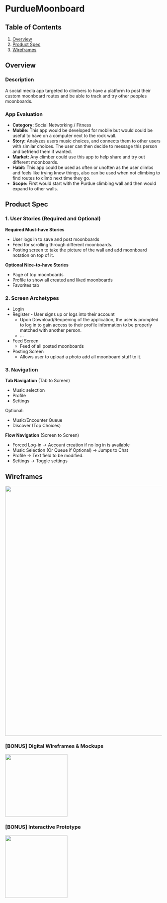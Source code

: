 # PurdueMoonboard
## Table of Contents
1. [Overview](#Overview)
1. [Product Spec](#Product-Spec)
1. [Wireframes](#Wireframes)

## Overview
### Description
A social media app targeted to climbers to have a platform to post their custom moonboard routes and be able to track and try other peoples moonboards.

### App Evaluation
- **Category:** Social Networking / Fitness
- **Mobile:** This app would be  developed for mobile but would could be useful to have on a computer next to the rock wall.
- **Story:** Analyzes users music choices, and connects them to other users with similar choices. The user can then decide to message this person and befriend them if wanted.
- **Market:** Any climber could use this app to help share and try out different moonboards.
- **Habit:** This app could be used as often or unoften as the user climbs and feels like trying knew things, also can be used when not climbing to find routes to climb next time they go.
- **Scope:** First would start with the Purdue climbing wall and then would expand to other walls.

## Product Spec
### 1. User Stories (Required and Optional)

**Required Must-have Stories**

* User logs in to save and post moonboards
* Feed for scrolling through different moonboards.
* Posting screen to take the picture of the wall and add moonboard notation on top of it.

**Optional Nice-to-have Stories**

* Page of top moonboards
* Profile to show all created and liked moonboards
* Favorites tab 

### 2. Screen Archetypes

* Login 
* Register - User signs up or logs into their account
   * Upon Download/Reopening of the application, the user is prompted to log in to gain access to their profile information to be properly matched with another person. 
   * ...
* Feed Screen
   * Feed of all posted moonboards
* Posting Screen 
   * Allows user to upload a photo add all moonboard stuff to it.


### 3. Navigation

**Tab Navigation** (Tab to Screen)

* Music selection
* Profile
* Settings

Optional:
* Music/Encounter Queue
* Discover (Top Choices)

**Flow Navigation** (Screen to Screen)
* Forced Log-in -> Account creation if no log in is available
* Music Selection (Or Queue if Optional) -> Jumps to Chat
* Profile -> Text field to be modified. 
* Settings -> Toggle settings

## Wireframes
<img src="https://i.imgur.com/9CrjH1K.jpg" width=800><br>

### [BONUS] Digital Wireframes & Mockups
<img src="https://i.imgur.com/lYHn37F.jpg" height=200>

### [BONUS] Interactive Prototype
<img src="https://i.imgur.com/AiKfE5g.gif" width=200>

